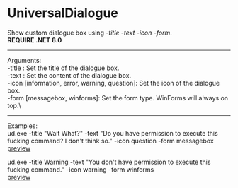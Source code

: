 # UniversalDialogue
Show custom dialogue box using *-title -text -icon -form*.\
**REQUIRE .NET 8.0**

---

Arguments:\
-title <string>: Set the title of the dialogue box.\
-text <string>: Set the content of the dialogue box.\
-icon <string> [information, error, warning, question]: Set the icon of the dialogue box.\
-form <type> [messagebox, winforms]: Set the form type. WinForms will always on top.\

---

Examples:\
ud.exe -title "Wait What?" -text "Do you have permission to execute this fucking command? I don't think so." -icon question -form messagebox\
[preview](https://github.com/user-attachments/assets/3e2be59d-e2f1-4f40-9afb-d75befe88d53)

ud.exe -title Warning -text "You don't have permission to execute this fucking command." -icon warning -form winforms\
[preview](https://github.com/user-attachments/assets/96c0f288-4f79-446b-af62-3142b1156f94)

